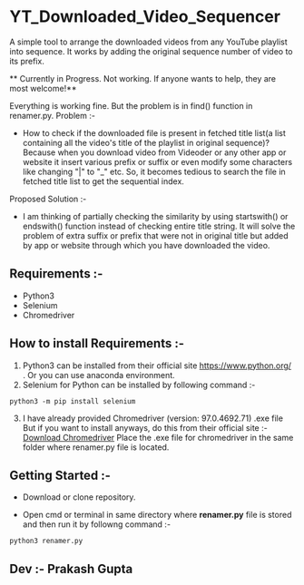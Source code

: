 # YT_Downloaded_Video_Sequencer
A simple tool to arrange the downloaded videos from any YouTube playlist into sequence. It works by adding the original sequence number of video to its prefix.

** Currently in Progress. Not working. If anyone wants to help, they are most welcome!**

Everything is working fine. But the problem is in find() function in renamer.py. 
Problem :- 
  - How to check if the downloaded file is present in fetched title list(a list containing all the video's title of the playlist in original sequence)? Because when you download video from Videoder or any other app or website it insert various prefix or suffix or even modify some characters like changing "|" to "_" etc.
  So, it becomes tedious to search the file in fetched title list to get the sequential index.
  
Proposed Solution :-
  - I am thinking of partially checking the similarity by using startswith() or endswith() function instead of checking entire title string. It will solve the problem of extra suffix or prefix that were not in original title but added by app or website through which you have downloaded the video.

## Requirements :-

- Python3 
- Selenium
- Chromedriver

## How to install Requirements :-

1. Python3 can be installed from their official site https://www.python.org/ . Or you can use anaconda environment.
2. Selenium for Python can be installed by following command :-
```
python3 -m pip install selenium
```
3. I have already provided Chromedriver (version: 97.0.4692.71) .exe file But if you want to install anyways, do this from their official site :-
  <a href="https://chromedriver.chromium.org/downloads" target="_blank">Download Chromedriver</a>
  Place the .exe file for chromedriver in the same folder where renamer.py file is located.

## Getting Started :-

- Download or clone repository.

- Open cmd or terminal in same directory where **renamer.py** file is stored and then run it by followng command :- 
```
python3 renamer.py
```

## Dev :- Prakash Gupta
